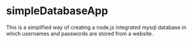 # simpleDatabaseApp
This is a simplified way of creating a node.js integrated mysql database in which usernames and passwords are stored from a website.
